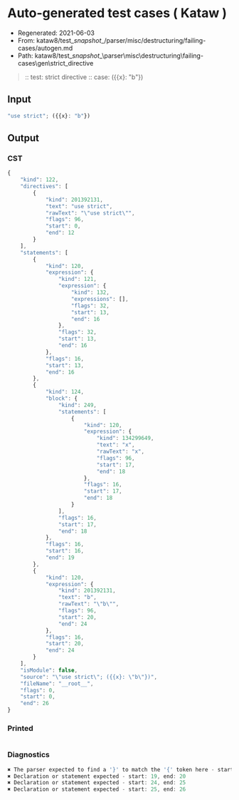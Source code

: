 # Auto-generated test cases ( Kataw )
- Regenerated: 2021-06-03
- From: kataw8/test\__snapshot__/parser/misc/destructuring/failing-cases/autogen.md
- Path: kataw8/test\__snapshot__\parser\misc\destructuring\failing-cases\gen\strict_directive
> :: test: strict directive
> :: case: ({{x}: "b"})
## Input

`````js
"use strict"; ({{x}: "b"})
`````
## Output

### CST

```javascript
{
    "kind": 122,
    "directives": [
        {
            "kind": 201392131,
            "text": "use strict",
            "rawText": "\"use strict\"",
            "flags": 96,
            "start": 0,
            "end": 12
        }
    ],
    "statements": [
        {
            "kind": 120,
            "expression": {
                "kind": 121,
                "expression": {
                    "kind": 132,
                    "expressions": [],
                    "flags": 32,
                    "start": 13,
                    "end": 16
                },
                "flags": 32,
                "start": 13,
                "end": 16
            },
            "flags": 16,
            "start": 13,
            "end": 16
        },
        {
            "kind": 124,
            "block": {
                "kind": 249,
                "statements": [
                    {
                        "kind": 120,
                        "expression": {
                            "kind": 134299649,
                            "text": "x",
                            "rawText": "x",
                            "flags": 96,
                            "start": 17,
                            "end": 18
                        },
                        "flags": 16,
                        "start": 17,
                        "end": 18
                    }
                ],
                "flags": 16,
                "start": 17,
                "end": 18
            },
            "flags": 16,
            "start": 16,
            "end": 19
        },
        {
            "kind": 120,
            "expression": {
                "kind": 201392131,
                "text": "b",
                "rawText": "\"b\"",
                "flags": 96,
                "start": 20,
                "end": 24
            },
            "flags": 16,
            "start": 20,
            "end": 24
        }
    ],
    "isModule": false,
    "source": "\"use strict\"; ({{x}: \"b\"})",
    "fileName": "__root__",
    "flags": 0,
    "start": 0,
    "end": 26
}
```

### Printed

```javascript

```

### Diagnostics

```javascript
✖ The parser expected to find a '}' to match the '{' token here - start: 16, end: 17
✖ Declaration or statement expected - start: 19, end: 20
✖ Declaration or statement expected - start: 24, end: 25
✖ Declaration or statement expected - start: 25, end: 26

```

